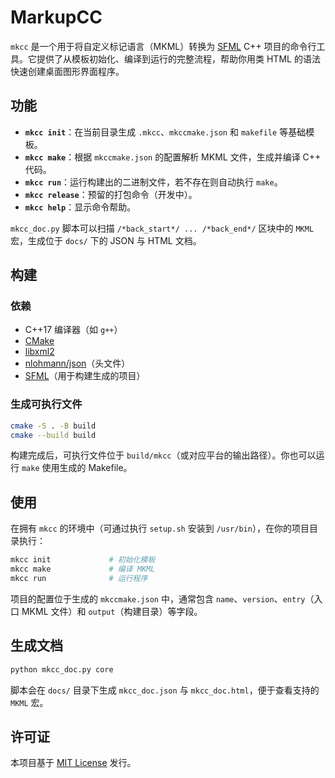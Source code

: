 # MarkupCC

`mkcc` 是一个用于将自定义标记语言（MKML）转换为 [SFML](https://www.sfml-dev.org/) C++ 项目的命令行工具。它提供了从模板初始化、编译到运行的完整流程，帮助你用类 HTML 的语法快速创建桌面图形界面程序。

## 功能

- **`mkcc init`**：在当前目录生成 `.mkcc`、`mkccmake.json` 和 `makefile` 等基础模板。
- **`mkcc make`**：根据 `mkccmake.json` 的配置解析 MKML 文件，生成并编译 C++ 代码。
- **`mkcc run`**：运行构建出的二进制文件，若不存在则自动执行 `make`。
- **`mkcc release`**：预留的打包命令（开发中）。
- **`mkcc help`**：显示命令帮助。

`mkcc_doc.py` 脚本可以扫描 `/*back_start*/ ... /*back_end*/` 区块中的 `MKML` 宏，生成位于 `docs/` 下的 JSON 与 HTML 文档。

## 构建

### 依赖

- C++17 编译器（如 `g++`）
- [CMake](https://cmake.org/)
- [libxml2](http://xmlsoft.org/)
- [nlohmann/json](https://github.com/nlohmann/json)（头文件）
- [SFML](https://www.sfml-dev.org/)（用于构建生成的项目）

### 生成可执行文件

```bash
cmake -S . -B build
cmake --build build
```

构建完成后，可执行文件位于 `build/mkcc`（或对应平台的输出路径）。你也可以运行 `make` 使用生成的 Makefile。

## 使用

在拥有 `mkcc` 的环境中（可通过执行 `setup.sh` 安装到 `/usr/bin`），在你的项目目录执行：

```bash
mkcc init             # 初始化模板
mkcc make             # 编译 MKML
mkcc run              # 运行程序
```

项目的配置位于生成的 `mkccmake.json` 中，通常包含 `name`、`version`、`entry`（入口 MKML 文件）和 `output`（构建目录）等字段。

## 生成文档

```bash
python mkcc_doc.py core
```

脚本会在 `docs/` 目录下生成 `mkcc_doc.json` 与 `mkcc_doc.html`，便于查看支持的 `MKML` 宏。

## 许可证

本项目基于 [MIT License](LICENSE) 发行。


